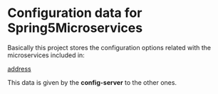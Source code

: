 # Configuration data for Spring5Microservices

Basically this project stores the configuration options related with the microservices included in:

 [address](https://github.com/doctore/Spring5Microservices)

This data is given by the **config-server** to the other ones.